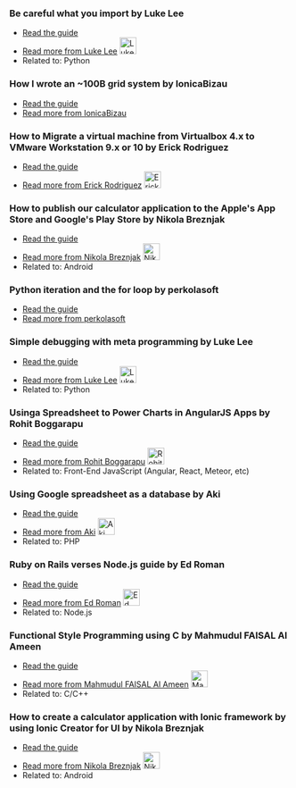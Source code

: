 
### Be careful what you import by Luke Lee
- [Read the guide](http://tutorials.pluralsight.com/review/be-careful-what-you-import)
- [Read more from Luke Lee](http://tutorials.pluralsight.com/user/durden) <img src="https://avatars.githubusercontent.com/u/58063?v=3" width="30" height="30" alt="Luke Lee" />
- Related to: Python

### How I wrote an ~100B grid system by IonicaBizau
- [Read the guide](http://tutorials.pluralsight.com/review/how-i-wrote-an-%7E100b-grid-system)
- [Read more from IonicaBizau](http://tutorials.pluralsight.com/user/IonicaBizau)

### How to Migrate a virtual machine from Virtualbox 4.x to VMware Workstation 9.x or 10 by Erick Rodriguez
- [Read the guide](http://tutorials.pluralsight.com/review/how-to-migrate-a-virtual-machine-from-virtualbox-4-x-to-vmware-workstation-9-x-or-10)
- [Read more from Erick Rodriguez](http://tutorials.pluralsight.com/user/tbogard) <img src="https://avatars.githubusercontent.com/u/1978642?v=3" width="30" height="30" alt="Erick Rodriguez" />

### How to publish our calculator application to the Apple's App Store and Google's Play Store by Nikola Breznjak
- [Read the guide](http://tutorials.pluralsight.com/review/how-to-publish-our-calculator-application-to-the-apple-s-app-store-and-google-s-play-store)
- [Read more from Nikola Breznjak](http://tutorials.pluralsight.com/user/Hitman666) <img src="https://avatars.githubusercontent.com/u/1001064?v=3&" width="30" height="30" alt="Nikola Breznjak" />
- Related to: Android

### Python iteration and the for loop by perkolasoft
- [Read the guide](http://tutorials.pluralsight.com/review/python-iteration-and-the-for-loop)
- [Read more from perkolasoft](http://tutorials.pluralsight.com/user/perkolasoft)

### Simple debugging with meta programming by Luke Lee
- [Read the guide](http://tutorials.pluralsight.com/review/simple-debugging-with-meta-programming)
- [Read more from Luke Lee](http://tutorials.pluralsight.com/user/durden) <img src="https://avatars.githubusercontent.com/u/58063?v=3" width="30" height="30" alt="Luke Lee" />
- Related to: Python

### Using ​a Spreadsheet​ ​to Power Charts in AngularJS Apps by Rohit Boggarapu
- [Read the guide](http://tutorials.pluralsight.com/review/using-a-spreadsheet-to-power-charts-in-angularjs-apps)
- [Read more from Rohit Boggarapu](http://tutorials.pluralsight.com/user/rohitb4) <img src="https://avatars.githubusercontent.com/u/6358889?v=3" width="30" height="30" alt="Rohit Boggarapu" />
- Related to: Front-End JavaScript (Angular, React, Meteor, etc)

### Using Google spreadsheet as a database by Aki
- [Read the guide](http://tutorials.pluralsight.com/review/using-google-spreadsheet-as-a-database)
- [Read more from Aki](http://tutorials.pluralsight.com/user/multiaki) <img src="https://avatars.githubusercontent.com/u/831569?v=3" width="30" height="30" alt="Aki" />
- Related to: PHP

### Ruby on Rails verses Node.js guide by Ed Roman
- [Read the guide](http://tutorials.pluralsight.com/review/ruby-on-rails-verses-node-js-guide)
- [Read more from Ed Roman](http://tutorials.pluralsight.com/user/edroman) <img src="https://avatars.githubusercontent.com/u/1248205?v=3" width="30" height="30" alt="Ed Roman" />
- Related to: Node.js

### Functional Style Programming using C by Mahmudul FAISAL Al Ameen
- [Read the guide](http://tutorials.pluralsight.com/review/functional-style-programming-using-c)
- [Read more from Mahmudul FAISAL Al Ameen](http://tutorials.pluralsight.com/user/phaysaal) <img src="https://avatars.githubusercontent.com/u/12531542?v=3" width="30" height="30" alt="Mahmudul FAISAL Al Ameen" />
- Related to: C/C++



### How to create a calculator application with Ionic framework by using Ionic Creator for UI by Nikola Breznjak
- [Read the guide](/review/how-to-create-a-calculator-application-with-ionic-framework-by-using-ionic-creator-for-ui)
- [Read more from Nikola Breznjak](/user/Hitman666) <img src="https://avatars.githubusercontent.com/u/1001064?v=3&" width="30" height="30" alt="Nikola Breznjak" />
- Related to: Android